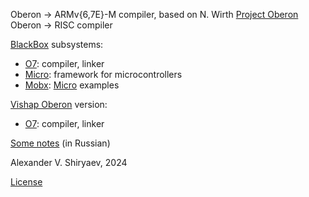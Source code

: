 Oberon → ARMv{6,7E}-M compiler, based on N. Wirth [Project Oberon](http://www.inf.ethz.ch/personal/wirth/ProjectOberon/index.html) Oberon → RISC compiler

[BlackBox](https://en.wikipedia.org/wiki/BlackBox_Component_Builder) subsystems:
* [O7](O7): compiler, linker
* [Micro](Micro): framework for microcontrollers
* [Mobx](Mobx): [Micro](Micro) examples

[Ѵishap Oberon](https://github.com/vishaps/voc) version:
* [O7](voc-O7): compiler, linker

[Some notes](https://wiki.oberon.org/ob/o7) (in Russian)

Alexander V. Shiryaev, 2024

[License](O7/Docu/license.txt)
